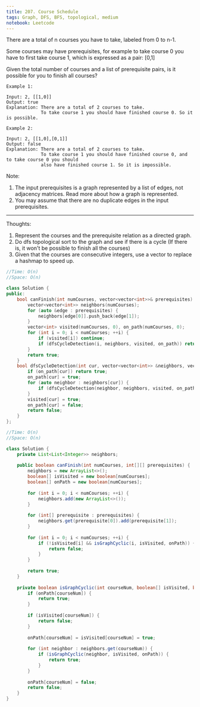 ```yaml
---
title: 207. Course Schedule
tags: Graph, DFS, BFS, topological, medium
notebook: Leetcode
---
```


There are a total of n courses you have to take, labeled from 0 to n-1.

Some courses may have prerequisites, for example to take course 0 you have to first take course 1, which is expressed as a pair: [0,1]

Given the total number of courses and a list of prerequisite pairs, is it possible for you to finish all courses?
```
Example 1:

Input: 2, [[1,0]] 
Output: true
Explanation: There are a total of 2 courses to take. 
             To take course 1 you should have finished course 0. So it is possible.
```   
```
Example 2:

Input: 2, [[1,0],[0,1]]
Output: false
Explanation: There are a total of 2 courses to take. 
             To take course 1 you should have finished course 0, and to take course 0 you should
             also have finished course 1. So it is impossible.
```             
Note:

1. The input prerequisites is a graph represented by a list of edges, not adjacency matrices. Read more about how a graph is represented.
2. You may assume that there are no duplicate edges in the input prerequisites.

----------
Thoughts:
1. Represent the courses and the prerequisite relation as a directed graph. 
2. Do dfs topological sort to the graph and see if there is a cycle (If there is, it won't be possible to finish all the courses)
3. Given that the courses are consecutive integers, use a vector to replace a hashmap to speed up.

```c++
//Time: O(n)
//Space: O(n)

class Solution {
public:
    bool canFinish(int numCourses, vector<vector<int>>& prerequisites) {
        vector<vector<int>> neighbors(numCourses);
        for (auto &edge : prerequisites) {
            neighbors[edge[0]].push_back(edge[1]);
        }
        vector<int> visited(numCourses, 0), on_path(numCourses, 0);
        for (int i = 0; i < numCourses; ++i) {
            if (visited[i]) continue;
            if (dfsCycleDetection(i, neighbors, visited, on_path)) return false;
        }
        return true;
    }
    bool dfsCycleDetection(int cur, vector<vector<int>> &neighbors, vector<int> &visited, vector<int> &on_path) {
        if (on_path[cur]) return true;
        on_path[cur] = true;
        for (auto neighbor : neighbors[cur]) {
            if (dfsCycleDetection(neighbor, neighbors, visited, on_path)) return true;
        }
        visited[cur] = true;
        on_path[cur] = false;
        return false; 
    }
};
```

```Java
//Time: O(n)
//Space: O(n)

class Solution {
    private List<List<Integer>> neighbors;
    
    public boolean canFinish(int numCourses, int[][] prerequisites) {
        neighbors = new ArrayList<>();
        boolean[] isVisited = new boolean[numCourses];
        boolean[] onPath = new boolean[numCourses];
        
        for (int i = 0; i < numCourses; ++i) {
            neighbors.add(new ArrayList<>());
        }
        
        for (int[] prerequisite : prerequisites) {
            neighbors.get(prerequisite[0]).add(prerequisite[1]); 
        }
        
        for (int i = 0; i < numCourses; ++i) {
            if (!isVisited[i] && isGraphCyclic(i, isVisited, onPath)) {
                return false;
            }
        }
        
        return true;
    }
    
    private boolean isGraphCyclic(int courseNum, boolean[] isVisited, boolean[] onPath) {        
        if (onPath[courseNum]) {
            return true;
        }
        
        if (isVisited[courseNum]) {
            return false;
        }
        
        onPath[courseNum] = isVisited[courseNum] = true;
        
        for (int neighbor : neighbors.get(courseNum)) {
            if (isGraphCyclic(neighbor, isVisited, onPath)) {
                return true;
            }
        }
        
        onPath[courseNum] = false;
        return false;
    }
}
```